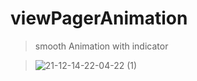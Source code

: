# viewPagerAnimation
> smooth Animation with indicator



>![21-12-14-22-04-22 (1)](https://user-images.githubusercontent.com/53285910/146046517-7205e88e-4a27-4a7a-abe6-0e2da19ab40d.gif)
